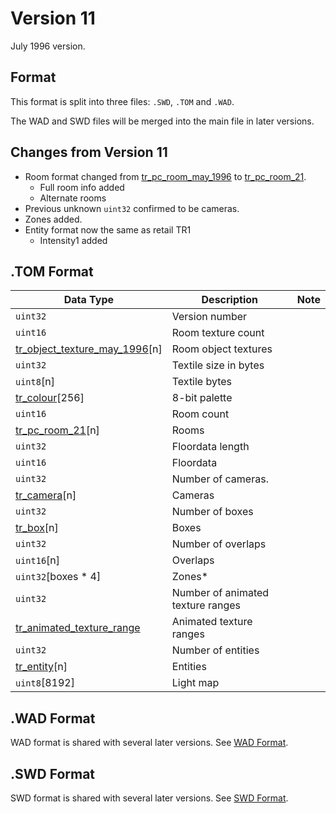 # Version 11

July 1996 version.

## Format

This format is split into three files: `.SWD`, `.TOM` and `.WAD`.

The WAD and SWD files will be merged into the main file in later versions.

## Changes from Version 11

- Room format changed from [tr_pc_room_may_1996](tr_pc_room_may_1996.md) to [tr_pc_room_21](tr_pc_room_21.md).
  - Full room info added
  - Alternate rooms
- Previous unknown `uint32` confirmed to be cameras.
- Zones added.
- Entity format now the same as retail TR1
  - Intensity1 added

## .TOM Format

| Data Type | Description    | Note |
| ----------| -------------  | ---- |
| `uint32`  | Version number ||
| `uint16`  | Room texture count ||
| [tr_object_texture_may_1996](tr_object_texture_may_1996.md)[n] | Room object textures ||
| `uint32` | Textile size in bytes ||
| `uint8`[n] | Textile bytes ||
| [tr_colour](tr_colour.md)[256] | 8-bit palette ||
| `uint16` | Room count ||
| [tr_pc_room_21](tr_pc_room_21.md)[n] | Rooms ||
| `uint32` | Floordata length ||
| `uint16` | Floordata ||
| `uint32` | Number of cameras. ||
| [tr_camera](tr_camera.md)[n] | Cameras ||
| `uint32` | Number of boxes ||
| [tr_box](tr_box.md)[n] | Boxes ||
| `uint32` | Number of overlaps ||
| `uint16`[n] | Overlaps ||
| `uint32`[boxes * 4] | Zones* ||
| `uint32` | Number of animated texture ranges ||
| [tr_animated_texture_range](tr_animated_texture_range.md) | Animated texture ranges ||
| `uint32` | Number of entities ||
| [tr_entity](tr_entity.md)[n] | Entities ||
| `uint8`[8192] | Light map ||

## .WAD Format

WAD format is shared with several later versions. See [WAD Format](wad.md).

## .SWD Format

SWD format is shared with several later versions. See [SWD Format](swd.md).

